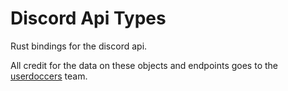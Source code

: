 # Discord Api Types

Rust bindings for the discord api.

All credit for the data on these objects and endpoints goes to the [userdoccers] team.

[userdoccers]: https://docs.discord.food
